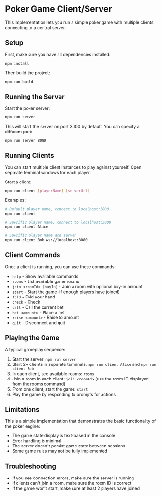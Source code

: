 # Poker Game Client/Server

This implementation lets you run a simple poker game with multiple clients connecting to a central server.

## Setup

First, make sure you have all dependencies installed:

```bash
npm install
```

Then build the project:

```bash
npm run build
```

## Running the Server

Start the poker server:

```bash
npm run server
```

This will start the server on port 3000 by default. You can specify a different port:

```bash
npm run server 8080
```

## Running Clients

You can start multiple client instances to play against yourself. Open separate terminal windows for each player.

Start a client:

```bash
npm run client [playerName] [serverUrl]
```

Examples:
```bash
# Default player name, connect to localhost:3000
npm run client

# Specific player name, connect to localhost:3000
npm run client Alice

# Specific player name and server
npm run client Bob ws://localhost:8080
```

## Client Commands

Once a client is running, you can use these commands:

- `help` - Show available commands
- `rooms` - List available game rooms
- `join <roomId> [buyIn]` - Join a room with optional buy-in amount
- `start` - Start the game (if enough players have joined)
- `fold` - Fold your hand
- `check` - Check
- `call` - Call the current bet
- `bet <amount>` - Place a bet
- `raise <amount>` - Raise to amount
- `quit` - Disconnect and quit

## Playing the Game

A typical gameplay sequence:

1. Start the server: `npm run server`
2. Start 2+ clients in separate terminals: `npm run client Alice` and `npm run client Bob`
3. In each client, see available rooms: `rooms`
4. Join a room in each client: `join <roomId>` (use the room ID displayed from the rooms command)
5. From one client, start the game: `start`
6. Play the game by responding to prompts for actions

## Limitations

This is a simple implementation that demonstrates the basic functionality of the poker engine:

- The game state display is text-based in the console
- Error handling is minimal
- The server doesn't persist game state between sessions
- Some game rules may not be fully implemented

## Troubleshooting

- If you see connection errors, make sure the server is running
- If clients can't join a room, make sure the room ID is correct
- If the game won't start, make sure at least 2 players have joined 